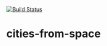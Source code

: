 [![Build Status](https://travis-ci.org/IBM/https://github.com/IBM/cities-from-space.svg?branch=master)](https://travis-ci.org/IBM/https://github.com/IBM/cities-from-space)

# cities-from-space
